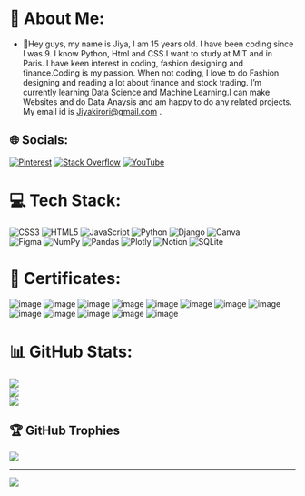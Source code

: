 # 💫 About Me:
- 👋Hey guys, my name is Jiya, I am 15 years old. I have been coding since I was 9. I know Python, Html and CSS.I want to study at MIT and in Paris. I have keen interest in coding, fashion designing and finance.Coding is my passion. When not coding, I love to do Fashion designing and reading a lot about finance and stock trading. I’m currently learning Data Science and Machine Learning.I can make Websites and do Data Anaysis and am happy to do any related projects. My email id is Jiyakirori@gmail.com . 

## 🌐 Socials:
[![Pinterest](https://img.shields.io/badge/Pinterest-%23E60023.svg?logo=Pinterest&logoColor=white)](https://in.pinterest.com/jiyakirori/) [![Stack Overflow](https://img.shields.io/badge/-Stackoverflow-FE7A16?logo=stack-overflow&logoColor=white)](https://stackoverflow.com/users/19879497/jiya-kirori) [![YouTube](https://img.shields.io/badge/YouTube-%23FF0000.svg?logo=YouTube&logoColor=white)](https://www.youtube.com/channel/UC_fwh64oeLaSm_XXAVQd6Mg/featured)


# 💻 Tech Stack:
![CSS3](https://img.shields.io/badge/css3-%231572B6.svg?style=for-the-badge&logo=css3&logoColor=white) 
![HTML5](https://img.shields.io/badge/html5-%23E34F26.svg?style=for-the-badge&logo=html5&logoColor=white) 
![JavaScript](https://img.shields.io/badge/javascript-%23323330.svg?style=for-the-badge&logo=javascript&logoColor=%23F7DF1E) 
![Python](https://img.shields.io/badge/python-3670A0?style=for-the-badge&logo=python&logoColor=ffdd54) 
![Django](https://img.shields.io/badge/django-%23092E20.svg?style=for-the-badge&logo=django&logoColor=white) 
![Canva](https://img.shields.io/badge/Canva-%2300C4CC.svg?style=for-the-badge&logo=Canva&logoColor=white) 	
![Figma](https://img.shields.io/badge/figma-%23F24E1E.svg?style=for-the-badge&logo=figma&logoColor=white) 
![NumPy](https://img.shields.io/badge/numpy-%23013243.svg?style=for-the-badge&logo=numpy&logoColor=white) 
![Pandas](https://img.shields.io/badge/pandas-%23150458.svg?style=for-the-badge&logo=pandas&logoColor=white) 
![Plotly](https://img.shields.io/badge/Plotly-%233F4F75.svg?style=for-the-badge&logo=plotly&logoColor=white) 
![Notion](https://img.shields.io/badge/Notion-%23000000.svg?style=for-the-badge&logo=notion&logoColor=white) 
![SQLite](https://img.shields.io/badge/sqlite-%2307405e.svg?style=for-the-badge&logo=sqlite&logoColor=white)
# 🏅 Certificates:
![image](https://user-images.githubusercontent.com/52620918/216080085-a9f1f3be-a178-4eaf-abc5-83155f809442.png)
![image](https://user-images.githubusercontent.com/52620918/216080216-e07b61c7-a21e-48fc-996a-863d77683582.png)
![image](https://user-images.githubusercontent.com/52620918/216080253-6f6153bc-bae8-493a-9806-741e3827a759.png)
![image](https://user-images.githubusercontent.com/52620918/216080284-c4275e61-b727-41db-9bf2-1ea01e5a9426.png)
![image](https://user-images.githubusercontent.com/52620918/216080318-930b2f08-81ae-4fef-a8f9-e27432da8686.png)
![image](https://user-images.githubusercontent.com/52620918/216080349-b89e67c8-ec4a-43e6-881b-2efc713ee02f.png)
![image](https://user-images.githubusercontent.com/52620918/216080382-33041b17-b3d4-4fb1-aaf9-3c6f05b61d5b.png)
![image](https://user-images.githubusercontent.com/52620918/216080419-2fa6147f-6cca-4c54-b782-3d98409b762c.png)
![image](https://user-images.githubusercontent.com/52620918/216080442-425f2b34-ef4d-46dd-a205-e354eae0ac13.png)
![image](https://user-images.githubusercontent.com/52620918/216080479-4122396b-05ba-42f9-8e6d-2c7e4ec16550.png)
![image](https://user-images.githubusercontent.com/52620918/216080497-b68a390f-240b-497d-b523-d19199c1b6c7.png)
![image](https://user-images.githubusercontent.com/52620918/216080520-7790d273-d801-4103-b7a5-ca0a33a9120b.png)
![image](https://images.credly.com/size/680x680/images/af8c6b4e-fc31-47c4-8dcb-eb7a2065dc5b/I2CS__1_.png)
# 📊 GitHub Stats:
![](https://github-readme-stats.vercel.app/api?username=Jiya55&theme=radical&hide_border=false&include_all_commits=true&count_private=true)<br/>
![](https://github-readme-streak-stats.herokuapp.com/?user=Jiya55&theme=radical&hide_border=false)<br/>
![](https://github-readme-stats.vercel.app/api/top-langs/?username=Jiya55&theme=radical&hide_border=false&include_all_commits=true&count_private=true&layout=compact)

## 🏆 GitHub Trophies
![](https://github-profile-trophy.vercel.app/?username=Jiya55&theme=dracula&no-frame=false&no-bg=true&margin-w=4)


---
[![](https://visitcount.itsvg.in/api?id=Jiya55&icon=5&color=10)](https://visitcount.itsvg.in)

<!-- Proudly created with GPRM ( https://gprm.itsvg.in ) -->
